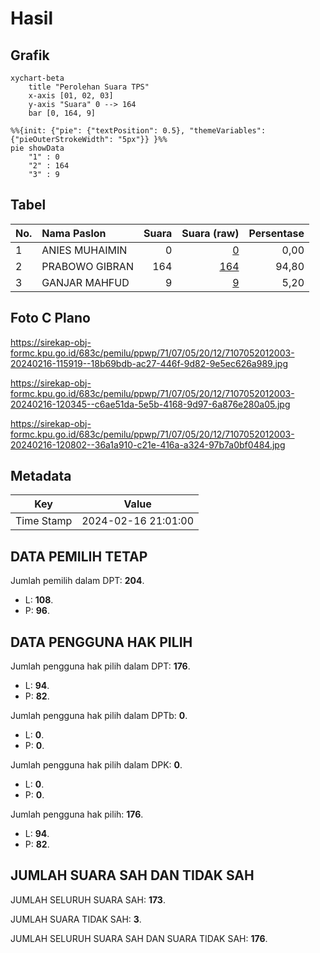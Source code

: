 # Hasil

## Grafik

```mermaid
xychart-beta
    title "Perolehan Suara TPS"
    x-axis [01, 02, 03]
    y-axis "Suara" 0 --> 164
    bar [0, 164, 9]
```

```mermaid
%%{init: {"pie": {"textPosition": 0.5}, "themeVariables": {"pieOuterStrokeWidth": "5px"}} }%%
pie showData
    "1" : 0
    "2" : 164
    "3" : 9
```

## Tabel

| No. | Nama Paslon    | Suara | Suara (raw) | Persentase |
|:--- |:-------------- | -----:| -----------:| ----------:|
| 1   | ANIES MUHAIMIN | 0     | [0][p-1]    | 0,00       |
| 2   | PRABOWO GIBRAN | 164   | [164][p-2]  | 94,80      |
| 3   | GANJAR MAHFUD  | 9     | [9][p-3]    | 5,20       |


[p-1]: https://github.com/gigit-pemilu/pemilu-2024-71-sulawesi-utara/blob/main/pilpres/hitung-suara/sub/71-sulawesi-utara/sub/07-minahasa-tenggara/sub/05-tombatu/sub/2012-kali/sub/003-tps/sub/paslon-1.txt
[p-2]: https://github.com/gigit-pemilu/pemilu-2024-71-sulawesi-utara/blob/main/pilpres/hitung-suara/sub/71-sulawesi-utara/sub/07-minahasa-tenggara/sub/05-tombatu/sub/2012-kali/sub/003-tps/sub/paslon-2.txt
[p-3]: https://github.com/gigit-pemilu/pemilu-2024-71-sulawesi-utara/blob/main/pilpres/hitung-suara/sub/71-sulawesi-utara/sub/07-minahasa-tenggara/sub/05-tombatu/sub/2012-kali/sub/003-tps/sub/paslon-3.txt

## Foto C Plano

https://sirekap-obj-formc.kpu.go.id/683c/pemilu/ppwp/71/07/05/20/12/7107052012003-20240216-115919--18b69bdb-ac27-446f-9d82-9e5ec626a989.jpg

https://sirekap-obj-formc.kpu.go.id/683c/pemilu/ppwp/71/07/05/20/12/7107052012003-20240216-120345--c6ae51da-5e5b-4168-9d97-6a876e280a05.jpg

https://sirekap-obj-formc.kpu.go.id/683c/pemilu/ppwp/71/07/05/20/12/7107052012003-20240216-120802--36a1a910-c21e-416a-a324-97b7a0bf0484.jpg


## Metadata

| Key        | Value               |
| ---------- | ------------------- |
| Time Stamp | 2024-02-16 21:01:00 |


## DATA PEMILIH TETAP

Jumlah pemilih dalam DPT: **204**.
 * L: **108**.
 * P: **96**.

## DATA PENGGUNA HAK PILIH

Jumlah pengguna hak pilih dalam DPT: **176**.
 * L: **94**.
 * P: **82**.

Jumlah pengguna hak pilih dalam DPTb: **0**.
 * L: **0**.
 * P: **0**.

Jumlah pengguna hak pilih dalam DPK: **0**.
 * L: **0**.
 * P: **0**.

Jumlah pengguna hak pilih: **176**.
 * L: **94**.
 * P: **82**.

## JUMLAH SUARA SAH DAN TIDAK SAH

JUMLAH SELURUH SUARA SAH: **173**.

JUMLAH SUARA TIDAK SAH: **3**.

JUMLAH SELURUH SUARA SAH DAN SUARA TIDAK SAH: **176**.


